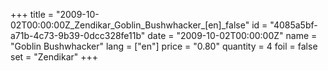+++
title = "2009-10-02T00:00:00Z_Zendikar_Goblin_Bushwhacker_[en]_false"
id = "4085a5bf-a71b-4c73-9b39-0dcc328fe11b"
date = "2009-10-02T00:00:00Z"
name = "Goblin Bushwhacker"
lang = ["en"]
price = "0.80"
quantity = 4
foil = false
set = "Zendikar"
+++
